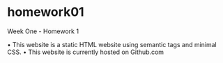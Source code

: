 # homework01
Week One - Homework 1

• This website is a static HTML website using semantic tags and minimal CSS.
• This website is currently hosted on Github.com
